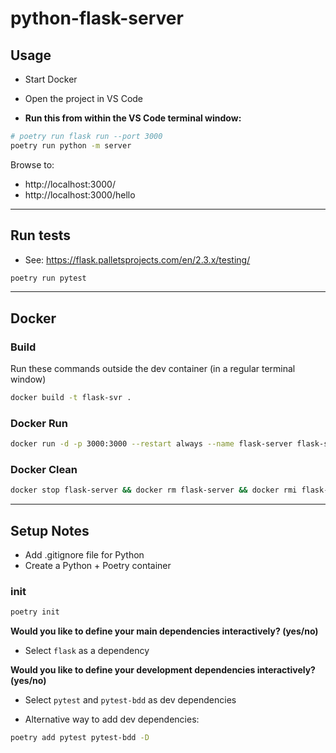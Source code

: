 python-flask-server
==

## Usage

* Start Docker
* Open the project in VS Code

* **Run this from within the VS Code terminal window:**

```sh
# poetry run flask run --port 3000
poetry run python -m server
```

Browse to:

* http://localhost:3000/
* http://localhost:3000/hello

* * *

## Run tests

* See: https://flask.palletsprojects.com/en/2.3.x/testing/

```sh
poetry run pytest
```

* * *

## Docker

### Build

Run these commands outside the dev container (in a regular terminal window)

```sh
docker build -t flask-svr .
```

### Docker Run

```sh
docker run -d -p 3000:3000 --restart always --name flask-server flask-svr
```

### Docker Clean

```sh
docker stop flask-server && docker rm flask-server && docker rmi flask-svr
```

* * *

## Setup Notes

* Add .gitignore file for Python
* Create a Python + Poetry container

### init

```sh
poetry init
```

**Would you like to define your main dependencies interactively? (yes/no)** 

* Select `flask` as a dependency

**Would you like to define your development dependencies interactively? (yes/no)**

* Select `pytest` and `pytest-bdd` as dev dependencies

* Alternative way to add dev dependencies:

```sh
poetry add pytest pytest-bdd -D
```

